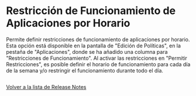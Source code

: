 # Restricción de Funcionamiento de Aplicaciones por Horario

Permite definir restricciones de funcionamiento de aplicaciones por horario. Esta opción está disponible en la pantalla de "Edición de Políticas", en la pestaña de "Aplicaciones", donde se ha añadido una columna para "Restricciones de Funcionamiento". Al activar las restricciones en "Permitir Restricciones", es posible definir el horario de funcionamiento para cada día de la semana y/o restringir el funcionamiento durante todo el día.

<figure><img src="../../../.gitbook/assets/Captura de tela 2024-04-09 160250.png" alt=""><figcaption></figcaption></figure>

[Volver a la lista de Release Notes](./)
